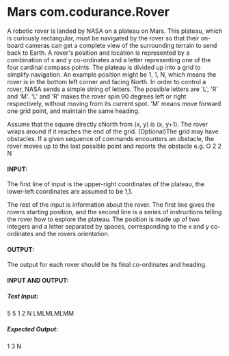 # Mars com.codurance.Rover

A robotic rover is landed by NASA on a plateau on Mars. 
This plateau, which is curiously rectangular, must be navigated by the rover so that their on-board cameras can get a complete view of the surrounding terrain to send back to Earth.
A rover's position and location is represented by a combination of x and y co-ordinates and a letter representing one of the four cardinal compass points. The plateau is divided up into a grid to simplify navigation. An example position might be 1, 1, N, which means the rover is in the bottom left corner and facing North.
In order to control a rover, NASA sends a simple string of letters. The possible letters are 'L', 'R' and 'M'. 'L' and 'R' makes the rover spin 90 degrees left or right respectively, without moving from its current spot. 'M' means move forward one grid point, and maintain the same heading.

Assume that the square directly cNorth from (x, y) is (x, y+1).
The rover wraps around if it reaches the end of the grid.
(Optional)The grid may have obstacles. If a given sequence of commands encounters an obstacle, the rover moves up to the last possible point and reports the obstacle e.g. O 2 2 N

#### INPUT:

The first line of input is the upper-right coordinates of the plateau, the lower-left coordinates are assumed to be 1,1.

The rest of the input is information about the rover. The first line gives the rovers starting position, and the second line is a series of instructions telling the rover how to explore the plateau.
The position is made up of two integers and a letter separated by spaces, corresponding to the x and y co-ordinates and the rovers orientation.

#### OUTPUT:

The output for each rover should be its final co-ordinates and heading.

#### INPUT AND OUTPUT:

##### Test Input:
5 5
1 2 N
LMLMLMLMM


##### Expected Output:
1 3 N
